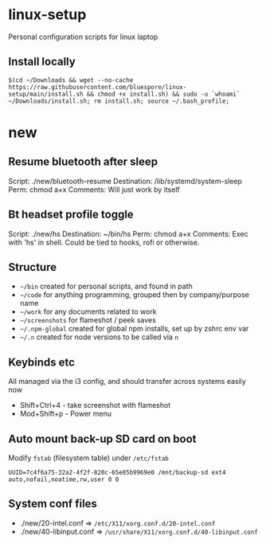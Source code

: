 # linux-setup
Personal configuration scripts for linux laptop

## Install locally

```shell
$(cd ~/Downloads && wget --no-cache https://raw.githubusercontent.com/bluespore/linux-setup/main/install.sh && chmod +x install.sh) && sudo -u `whoami` ~/Downloads/install.sh; rm install.sh; source ~/.bash_profile;
```

# new 

## Resume bluetooth after sleep

Script: ./new/bluetooth-resume
Destination: /lib/systemd/system-sleep
Perm: chmod a+x
Comments: Will just work by itself

## Bt headset profile toggle

Script: ./new/hs 
Destination: ~/bin/hs
Perm: chmod a+x
Comments: Exec with 'hs' in shell. Could be tied to hooks, rofi or otherwise.

## Structure

- `~/bin` created for personal scripts, and found in path
- `~/code` for anything programming, grouped then by company/purpose name
- `~/work` for any documents related to work 
- `~/screenshots` for flameshot / peek saves
- `~/.npm-global` created for global npm installs, set up by zshrc env var
- `~/.n` created for node versions to be called via `n`

## Keybinds etc 

All managed via the i3 config, and should transfer across systems easily now

- Shift+Ctrl+4 - take screenshot with flameshot
- Mod+Shift+p - Power menu

## Auto mount back-up SD card on boot

Modify `fstab` (filesystem table) under `/etc/fstab` 

```
UUID=7c4f6a75-32a2-4f2f-820c-65e85b9969e0 /mnt/backup-sd ext4    auto,nofail,noatime,rw,user 0 0
```

## System conf files 

- ./new/20-intel.conf => `/etc/X11/xorg.conf.d/20-intel.conf`
- ./new/40-libinput.conf => `/usr/share/X11/xorg.conf.d/40-libinput.conf`
